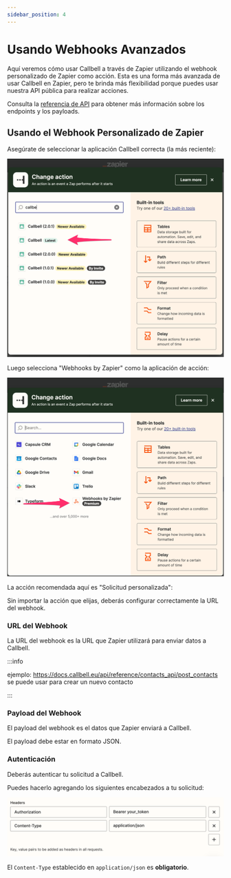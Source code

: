 ```yaml
---
sidebar_position: 4
---
```


# Usando Webhooks Avanzados

Aquí veremos cómo usar Callbell a través de Zapier utilizando el webhook personalizado de Zapier como acción.
Esta es una forma más avanzada de usar Callbell en Zapier, pero te brinda más flexibilidad porque puedes usar nuestra API pública para realizar acciones.

Consulta la <a href="https://docs.callbell.eu/api/reference/introduction'">referencia de API</a> para obtener más información sobre los endpoints y los payloads.

## Usando el Webhook Personalizado de Zapier

Asegúrate de seleccionar la aplicación Callbell correcta (la más reciente):

![Integración de Callbell](../assets/select-action.png)

Luego selecciona "Webhooks by Zapier" como la aplicación de acción:

![Webhooks by Zapier](../assets/webhook.png)

La acción recomendada aquí es "Solicitud personalizada":

Sin importar la acción que elijas, deberás configurar correctamente la URL del webhook.

### URL del Webhook

La URL del webhook es la URL que Zapier utilizará para enviar datos a Callbell.

:::info

ejemplo: https://docs.callbell.eu/api/reference/contacts_api/post_contacts se puede usar para crear un nuevo contacto

:::

### Payload del Webhook

El payload del webhook es el datos que Zapier enviará a Callbell.

El payload debe estar en formato JSON.

### Autenticación

Deberás autenticar tu solicitud a Callbell.

Puedes hacerlo agregando los siguientes encabezados a tu solicitud:

![Encabezados](../assets/headers.png)

El `Content-Type` establecido en `application/json` es **obligatorio**.